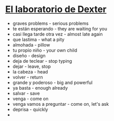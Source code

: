 # [El laboratorio de Dexter](https://www.youtube.com/watch?v=9vltYTfQi5k&t=995s)
* graves problems - serious problems
* te están esperando - they are waiting for you
* casi llega tarde otra vez - almost late again
* que lastima - what a pity
* almohada - pillow
* tu propio niño - your own child
* diseño - design
* deja de teclear - stop typing
* dejar - leave, stop
* la cabeza - head
* volver - return
* grande y poderoso - big and powerful
* ya basta - enough already
* salvar - save
* venga - come on
* venga vamos a preguntar - come on, let's ask
* deprisa - quickly
* 
